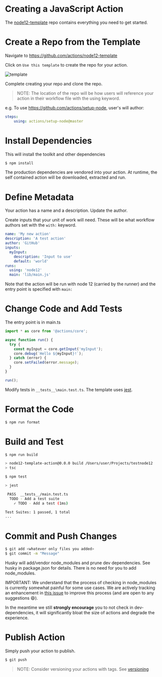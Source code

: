 # Creating a JavaScript Action

The [node12-template](https://github.com/actions/node12-template) repo contains everything you need to get started.

# Create a Repo from the Template

Navigate to https://github.com/actions/node12-template

Click on `Use this template` to create the repo for your action.

![template](assets/node12-template.png)

Complete creating your repo and clone the repo.

> NOTE: The location of the repo will be how users will reference your action in their workflow file with the using keyword.

e.g. To use https://github.com/actions/setup-node, user's will author:

```yaml
steps:
    using: actions/setup-node@master
```

# Install Dependencies

This will install the toolkit and other dependencies

```bash
$ npm install
```

The production dependencies are vendored into your action.  At runtime, the self contained action will be downloaded, extracted and run.

# Define Metadata

Your action has a name and a description.  Update the author.

Create inputs that your unit of work will need.  These will be what workflow authors set with the `with:` keyword.

```yaml
name: 'My new action'
description: 'A test action'
author: 'GitHub'
inputs: 
  myInput:
    description: 'Input to use'
    default: 'world'
runs:
  using: 'node12'
  main: 'lib/main.js'

```

Note that the action will be run with node 12 (carried by the runner) and the entry point is specified with `main:` 

# Change Code and Add Tests

The entry point is in main.ts

```typescript
import * as core from '@actions/core';

async function run() {
  try {
    const myInput = core.getInput('myInput');
    core.debug(`Hello ${myInput}!`);
  } catch (error) {
    core.setFailed(error.message);
  }
}

run();
```

Modify tests in `__tests__\main.test.ts`.  The template uses [jest](https://github.com/facebook/jest).

# Format the Code

```bash
$ npm run format
```

# Build and Test

```bash
$ npm run build

> node12-template-action@0.0.0 build /Users/user/Projects/testnode12
> tsc

$ npm test

> jest

 PASS  __tests__/main.test.ts
  TODO - Add a test suite
    ✓ TODO - Add a test (1ms)

Test Suites: 1 passed, 1 total
...
```

# Commit and Push Changes

```bash
$ git add <whatever only files you added>
$ git commit -m "Message"
```

Husky will add/vendor node_modules and prune dev dependencies.  See husky in package.json for details.  There is no need for you to add node_modules.

IMPORTANT: We understand that the process of checking in node_modules is currently somewhat painful for some use cases. We are actively tracking an enhancement in [this issue](https://github.com/actions/node12-template/issues/4) to improve this process (and are open to any suggestions :smile:).

In the meantime we still **strongly encourage** you to not check in dev-dependencies, it will significantly bloat the size of actions and degrade the experience.

# Publish Action

Simply push your action to publish.

```bash
$ git push
```

> NOTE: Consider versioning your actions with tags.  See [versioning](docs/action-versioning.md)




